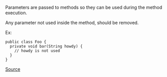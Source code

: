 Parameters are passed to methods so they can be used during the method execution.

Any parameter  not used inside the method, should be removed.

Ex:

```
public class Foo {
  private void bar(String howdy) {
    // howdy is not used
  }
}
```

[Source](http://pmd.sourceforge.net/pmd-5.3.2/pmd-java/rules/java/unusedcode.html#UnusedFormalParameter)
